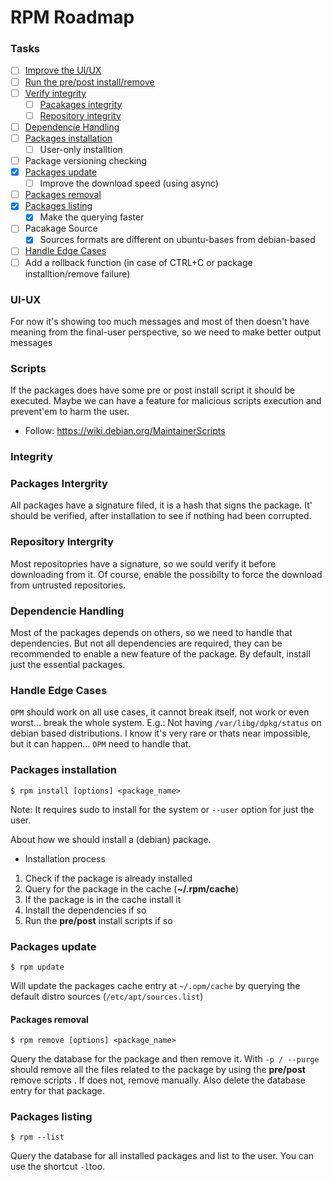 # RPM Roadmap
   
### Tasks
- [ ] [Improve the UI/UX](#ui_ux)
- [ ] [Run the pre/post install/remove](#scripts)
- [ ] [Verify integrity](#integrity)
   - [ ] [Pacakages integrity](#packages-integrity)
   - [ ] [Repository integrity](#repository-integrity)
- [ ] [Dependencie Handling](#dependencie-handling)
- [ ] [Packages installation](#packages-installation)
   - [ ] User-only installtion
- [ ] Package versioning checking
- [x] [Packages update](#packages-update)
   - [ ] Improve the download speed (using async)
- [ ] [Packages removal](#packages-removal)
- [x] [Packages listing](#packages-listing)
   - [x] Make the querying faster
- [ ] Pacakage Source
   - [X] Sources formats are different on ubuntu-bases from debian-based
- [ ] [Handle Edge Cases](#Handle-Edge-Cases)
- [ ] Add a rollback function (in case of CTRL+C or package installtion/remove failure)

### UI-UX
For now it's showing too much messages and most of then doesn't have meaning
from the final-user perspective, so we need to make better output messages

### Scripts
If the packages does have some pre or post install script it should be executed.
Maybe we can have a feature for malicious scripts execution and prevent'em to harm the user.
- Follow: https://wiki.debian.org/MaintainerScripts

### Integrity
   ### Packages Intergrity
   All packages have a signature filed, it is a hash that signs the package.
   It' should be verified, after installation to see if nothing had been corrupted.

   ### Repository Intergrity
   Most repositopries have a signature, so we sould verify it before downloading from
   it. Of course, enable the possibilty to force the download from untrusted repositories.

### Dependencie Handling
Most of the packages depends on others, so we need to handle that dependencies.
But not all dependencies are required, they can be recommended to enable a new feature of the package.
By default, install just the essential packages.

### Handle Edge Cases
`OPM` should work on all use cases, it cannot break itself, not work or even worst...
break the whole system.
E.g.: Not having `/var/libg/dpkg/status` on debian based distributions.
I know it's very rare or thats near impossible, but it can happen... `OPM` need to handle that.

### Packages installation
```
$ rpm install [options] <package_name>
```
Note: It requires sudo to install for the system or `--user` option for just the user.

About how we should install a (debian) package.

* Installation process

1.  Check if the package is already installed
2.  Query for the package in the cache (**~/.rpm/cache**)
3.  If the package is in the cache install it
4.  Install the dependencies if so
5.  Run the **pre/post** install scripts if so

### Packages update
```
$ rpm update
```
Will update the packages cache entry at `~/.opm/cache` by querying the default distro sources (`/etc/apt/sources.list`)

#### Packages removal
```
$ rpm remove [options] <package_name>
```

Query the database for the package and then remove it. With `-p / --purge` should remove all the files related to the package by using the **pre/post** remove scripts . If does not, remove manually. Also delete the database entry for that package.

### Packages listing
```
$ rpm --list
```

Query the database for all installed packages and list to the user. You can use the shortcut `-l`too.